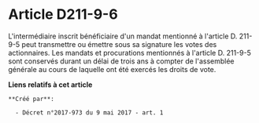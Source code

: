 # Article D211-9-6

L'intermédiaire inscrit bénéficiaire d'un mandat mentionné à l'article D. 211-9-5 peut transmettre ou émettre sous sa
signature les votes des actionnaires. Les mandats et procurations mentionnés à l'article D. 211-9-5 sont conservés durant un
délai de trois ans à compter de l'assemblée générale au cours de laquelle ont été exercés les droits de vote.

**Liens relatifs à cet article**

	**Créé par**:

	  - Décret n°2017-973 du 9 mai 2017 - art. 1
